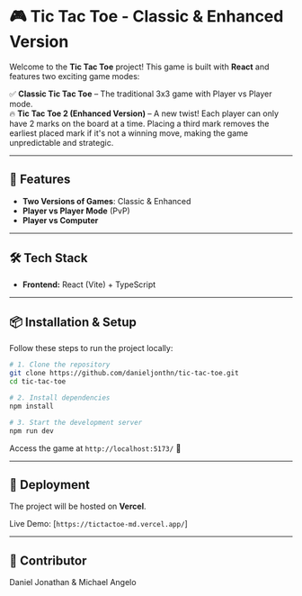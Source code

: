 # 🎮 Tic Tac Toe - Classic & Enhanced Version

Welcome to the **Tic Tac Toe** project! This game is built with **React** and features two exciting game modes:

✅ **Classic Tic Tac Toe** – The traditional 3x3 game with Player vs Player mode.  
🔥 **Tic Tac Toe 2 (Enhanced Version)** – A new twist! Each player can only have 2 marks on the board at a time. Placing a third mark removes the earliest placed mark if it's not a winning move, making the game unpredictable and strategic.

---

## 🚀 Features

- **Two Versions of Games**: Classic & Enhanced
- **Player vs Player Mode** (PvP)
- **Player vs Computer**

---

## 🛠️ Tech Stack

- **Frontend:** React (Vite) + TypeScript

---

## 📦 Installation & Setup

Follow these steps to run the project locally:

```sh
# 1. Clone the repository
git clone https://github.com/danieljonthn/tic-tac-toe.git
cd tic-tac-toe

# 2. Install dependencies
npm install

# 3. Start the development server
npm run dev
```

Access the game at `http://localhost:5173/` 🎉

---

## 🚀 Deployment

The project will be hosted on **Vercel**.

Live Demo: [`https://tictactoe-md.vercel.app/`]

---

## 🤝 Contributor

Daniel Jonathan & Michael Angelo
